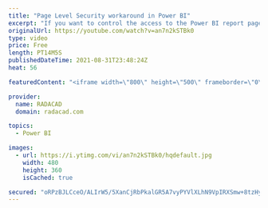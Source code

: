 ```yaml
---
title: "Page Level Security workaround in Power BI"
excerpt: "If you want to control the access to the Power BI report pages (or tabs) in a way that some users see some pages, and some others see other pages, we need something called page-level security. However, Power BI, as of today, doesn’t support visual-level or page-level security. There is a workaround to"
originalUrl: https://youtube.com/watch?v=an7n2kSTBk0
type: video
price: Free
length: PT14M5S
publishedDateTime: 2021-08-31T23:48:24Z
heat: 56

featuredContent: "<iframe width=\"800\" height=\"500\" frameborder=\"0\" src=\"https://www.youtube.com/embed/an7n2kSTBk0\" allow=\"accelerometer; autoplay; encrypted-media; gyroscope; picture-in-picture\" allowfullscreen></iframe>"

provider:
  name: RADACAD
  domain: radacad.com

topics:
  - Power BI

images:
  - url: https://i.ytimg.com/vi/an7n2kSTBk0/hqdefault.jpg
    width: 480
    height: 360
    isCached: true

secured: "oRPzBJLCceO/ALIrW5/5XanCjRbPkalGR5A7vyPYVlXLhN9VpIRXSmw+8tzHy6FkkTSTr3VgRtA0RWWMJXApSVwMuBULRMuuQBOHNZnFkP3+nwNYyRhwkzMmbOT7zGFyAHx2bfjHLM2hAt8UGyrVJo/tEtr5eqb7AeqWDpw47yzHuJ19uX7WumafJcL4RXjI4rNju7HlXwnHdxvezAl4tEXOYvFSNM9R12q/Z3gNSmRAEDyBI7vfEZPgBty9CzikX2GzrGoUXR4vUwxCbWSU3ERjn3Brjmfbad9x6bvuHH1C8+Bib3CAt/qQeuQXWmWs+s4qtPJjXyaV0BbFODI42vRrmKlMbLCAwUvEU+joLAoCtx7OZLZC4IVPETQla+dhz957GTsPL2VpuAtKUA0q5PxzMx0W6S08QSRQpFILFpk=;M6NNOwZKv+kb6d8hJvYmsw=="
---
```


